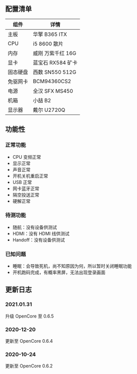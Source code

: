 ## 配置清单 ##

|组件|详情|
|-|-|
|主板|华擎 B365 ITX|
|CPU|i5 8600 散片|
|内存|威刚 万紫千红 16G|
|显卡|蓝宝石 RX584 矿卡|
|固态硬盘|西数 SN550 512G|
|免驱网卡|BCM94360CS2|
|电源|全汉 SFX MS450|
|机箱|小喆 B2|
|显示器|戴尔 U2720Q|

## 功能性 ##

### 正常功能 ###

- CPU 变频正常
- 显示正常
- 声音正常
- 开机关机重启正常
- USB 正常
- 网卡蓝牙正常
- 隔空投送正常
- 硬解正常

### 待测功能 ###

- 随航：没有设备供测试
- HDMI：没有 HDMI 线供测试
- Handoff：没有设备供测试

### 已知问题 ###

- 睡眠：会导致死机，尚不知原因为何，所以暂时关闭睡眠功能
- 开机跑码完成，有概率黑屏，无法出现登录画面

## 更新日志 ##

### 2021.01.31 ###

升级 OpenCore 至 0.6.5

### 2020-12-20 ###

更新至 OpenCore 0.6.4

### 2020-10-24 ###

更新至 OpenCore 0.6.2
